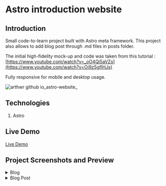 # Astro introduction website

## Introduction

Small code-to-learn project built with Astro meta framework. This project also allows to add blog post through .md files in posts folder. 

The initial high-fidelity mock-up and code was taken from this tutorial : [https://www.youtube.com/watch?v=_oO4Qi5aVZs](https://www.youtube.com/watch?v=Oi9z5gfIHJs)

Fully responsive for mobile and desktop usage. 

![arthwr github io_astro-website_](https://github.com/Arthwr/astro-website/assets/132221421/3832f499-7d5e-4639-8ad5-97826861e5e0)

## Technologies

1. Astro 

## Live Demo

[Live Demo](https://arthwr.github.io/manage-landing-page/)


## Project Screenshots and Preview
<details>
  <summary>Blog</summary>
[Astro Blog](https://github.com/Arthwr/astro-website/assets/132221421/0b941cb0-9c09-4373-872a-cab73e1980d8)


</details>


<details>
  <summary>Blog Post</summary>
[Astro Blog Post](https://github.com/Arthwr/astro-website/assets/132221421/1a308230-4f8e-46e5-90a3-def88466c20b)

</details>
